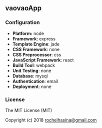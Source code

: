 ## vaovaoApp


### Configuration
- **Platform:** node
- **Framework**: express
- **Template Engine**: jade
- **CSS Framework**: none
- **CSS Preprocessor**: css
- **JavaScript Framework**: react
- **Build Tool**: webpack
- **Unit Testing**: none
- **Database**: mysql
- **Authentication**: email
- **Deployment**: none

### License
The MIT License (MIT)

Copyright (c) 2018 rochelhasina@gmail.com

